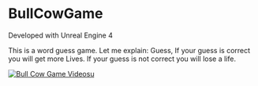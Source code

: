 # BullCowGame

Developed with Unreal Engine 4

This is a word guess game.
Let me explain:
Guess, If your guess is correct you will get  more Lives.
If your guess is not correct you will lose  a life.




[![Bull Cow Game Videosu](https://i9.ytimg.com/vi_webp/ZBu9RDv8NuE/mq1.webp?sqp=CKSi3aAG-oaymwEmCMACELQB8quKqQMa8AEB-AH-CYAC0AWKAgwIABABGEMgZSghMA8=&rs=AOn4CLCRmo5rBVu2vZ3PU2zdB2tYltcv1A)](https://www.youtube.com/embed/ZBu9RDv8NuE)
